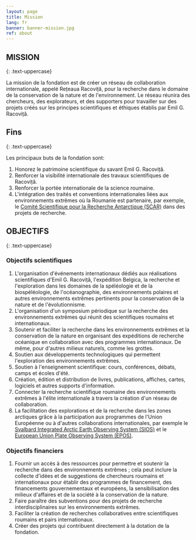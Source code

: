 ```yaml
---
layout: page
title: Mission
lang: fr
banner: banner-mission.jpg
ref: about
---
```


## MISSION
{: .text-uppercase}

La mission de la fondation est de créer un réseau de collaboration internationale, appelé Rețeaua Racoviță, pour la recherche dans le domaine de la conservation de la nature et de l'environnement. Le réseau réunira des chercheurs, des explorateurs, et des supporters pour travailler sur des projets créés sur les principes scientifiques et éthiques établis par Emil G. Racoviță.

## Fins
{: .text-uppercase}

Les principaux buts de la fondation sont:

1. Honorez le patrimoine scientifique du savant Emil G. Racoviță.
1. Renforcer la visibilité internationale des travaux scientifiques de Racoviță.
1. Renforcer la portée internationale de la science roumaine.
1. L'intégration des traités et conventions internationales liées aux environnements extrêmes où la Roumanie est partenaire, par exemple, le [Comité Scientifique pour la Recherche Antarctique (SCAR)](https://council.science/events/2023-scar-sc-hass/) dans des projets de recherche.

## OBJECTIFS
{: .text-uppercase}

### Objectifs scientifiques

1. L'organisation d'événements internationaux dédiés aux réalisations scientifiques d'Emil G. Racoviță, l'expédition Belgica, la recherche et l'exploration dans les domaines de la spéléologie et de la biospéléologie, de l'océanographie, des environnements polaires et autres environnements extrêmes pertinents pour la conservation de la nature et de l'évolutionnisme.
1. L'organisation d'un symposium périodique sur la recherche des environnements extrêmes qui réunit des scientifiques roumains et internationaux.
1. Soutenir et faciliter la recherche dans les environnements extrêmes et la conservation de la nature en organisant des expéditions de recherche océanique en collaboration avec des programmes internationaux. De même, pour d'autres milieux naturels, comme les grottes.
1. Soutien aux développements technologiques qui permettent l'exploration des environnements extrêmes.
1. Soutien à l'enseignement scientifique: cours, conférences, débats, camps et écoles d'été.
1. Création, édition et distribution de livres, publications, affiches, cartes, logiciels et autres supports d'information.
1. Connecter la recherche scientifique roumaine des environnements extrêmes à l'élite internationale à travers la création d'un réseau de collaboration.
1. La facilitation des explorations et de la recherche dans les zones arctiques grâce à la participation aux programmes de l'Union Européenne ou à d'autres collaborations internationales, par exemple le [Svalbard Integrated Arctic Earth Observing System (SIOS)](https://sios-svalbard.org) et le [European Union Plate Observing System (EPOS)](https://cordis.europa.eu/project/id/262229).

### Objectifs financiers

1. Fournir un accès à des ressources pour permettre et soutenir la recherche dans des environnements extrêmes ; cela peut inclure la collecte d'idées et de suggestions de chercheurs roumains et internationaux pour établir des programmes de financement, des financements gouvernementaux et européens, la sensibilisation des milieux d'affaires et de la société à la conservation de la nature.
1. Faire paraître des subventions pour des projets de recherche interdisciplinaires sur les environnements extrêmes.
1. Faciliter la création de recherches collaboratives entre scientifiques roumains et pairs internationaux.
1. Créer des projets qui contribuent directement à la dotation de la fondation.
